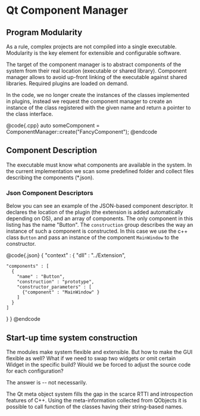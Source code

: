 # Qt Component Manager

## Program Modularity

As a rule, complex projects are not compiled into a single executable.
Modularity is the key element for extensible and configurable software.

The target of the component manager is to abstract components of the system from
their real location (executable or shared library). Component manager allows to
avoid up-front linking of the executable against shared libraries.
Required plugins are loaded on demand.

In the code, we no longer create the instances of the classes implemented in
plugins, instead we request the component manager to create an instance of the
class registered with the given name and return a pointer to the class
interface.

@code{.cpp}
  auto someComponent = ComponentManager::create<IComponent>("FancyComponent");
@endcode

## Component Description

The executable must know what components are available in the system. In the
current implementation we scan some predefined folder and collect files
describing the components (*.json).

### Json Component Descriptors

Below you can see an example of the JSON-based component descriptor. It declares
the location of the plugin (the extension is added automatically depending on
OS), and an array of components. The only component in this listing has the name
"Button". The `construction` group describes the way an instance of such a
component is constructed. In this case we use the c++ class `Button` and pass
an instance of the component `MainWindow` to the constructor.

@code{.json}
{
  "context" : {
    "dll" : "../Extension",

    "components" : [
      {
        "name" : "Button",
        "construction" : "prototype",
        "constructor_parameters" : [
          {"component" : "MainWindow" }
        ]
      }
    ]
  }
}
@endcode


## Start-up time system construction

The modules make system flexible and extensible. But how to make the GUI
flexible as well? What if we need to swap two widgets or omit certain Widget in
the specific build? Would we be forced to adjust the source code for each
configuration?

The answer is -- not necessarily.

The Qt meta object system fills the gap in the scarce RTTI and introspection
features of C++. Using the meta-information collected from QObjects it is
possible to call function of the classes having their string-based names.



